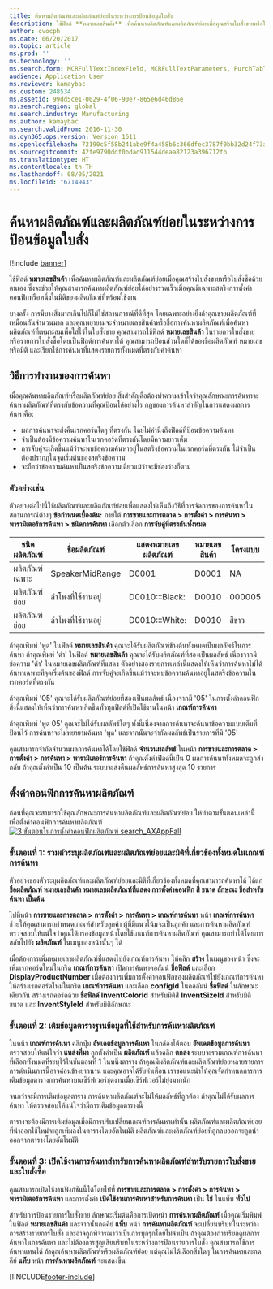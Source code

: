 ```yaml
---
title: ค้นหาผลิตภัณฑ์และผลิตภัณฑ์ย่อยในระหว่างการป้อนข้อมูลใบสั่ง
description: ใช้ฟิลด์ **หมายเลขสินค้า** เพื่อค้นหาผลิตภัณฑ์และผลิตภัณฑ์ย่อยเมื่อคุณสร้างใบสั่งขายหรือใบสั่งซื้อด้วยตนเอง ซึ่งจะช่วยให้คุณสามารถค้นหาผลิตภัณฑ์ย่อยได้อย่างรวดเร็วเมื่อคุณมีเฉพาะสตริงการตั้งค่าคอนฟิกหรือหนึ่งในมิติของผลิตภัณฑ์ที่พร้อมใช้งาน
author: cvocph
ms.date: 06/20/2017
ms.topic: article
ms.prod: ''
ms.technology: ''
ms.search.form: MCRFullTextIndexField, MCRFullTextParameters, PurchTable, PurchTablePart, SalesTable
audience: Application User
ms.reviewer: kamaybac
ms.custom: 248534
ms.assetid: 99dd5ce1-0029-4f06-90e7-865e6d46d86e
ms.search.region: global
ms.search.industry: Manufacturing
ms.author: kamaybac
ms.search.validFrom: 2016-11-30
ms.dyn365.ops.version: Version 1611
ms.openlocfilehash: 72190c5f58b241abe9f4a458b6c366dfec3787f0bb32d24f73a7e9e21dbb58b7
ms.sourcegitcommit: 42fe9790ddf0bdad911544deaa82123a396712fb
ms.translationtype: HT
ms.contentlocale: th-TH
ms.lasthandoff: 08/05/2021
ms.locfileid: "6714943"
---
```

# <a name="search-for-products-and-product-variants-during-order-entry"></a>ค้นหาผลิตภัณฑ์และผลิตภัณฑ์ย่อยในระหว่างการป้อนข้อมูลใบสั่ง

[!include [banner](../includes/banner.md)]

ใช้ฟิลด์ **หมายเลขสินค้า** เพื่อค้นหาผลิตภัณฑ์และผลิตภัณฑ์ย่อยเมื่อคุณสร้างใบสั่งขายหรือใบสั่งซื้อด้วยตนเอง  ซึ่งจะช่วยให้คุณสามารถค้นหาผลิตภัณฑ์ย่อยได้อย่างรวดเร็วเมื่อคุณมีเฉพาะสตริงการตั้งค่าคอนฟิกหรือหนึ่งในมิติของผลิตภัณฑ์ที่พร้อมใช้งาน

บางครั้ง การมีบางสิ่งมากเกินไปก็ไม่ใช่สถานการณ์ที่ดีที่สุด โดยเฉพาะอย่างยิ่งถ้าคุณขายผลิตภัณฑ์ที่เหมือนกันจำนวนมาก และคุณพยายามจะจำหมายเลขสินค้าหรือชื่อการค้นหาผลิตภัณฑ์เพื่อค้นหาผลิตภัณฑ์ที่เหมาะสมเพื่อใส่ไว้ในใบสั่งขาย คุณสามารถใช้ฟิลด์ **หมายเลขสินค้า** ในรายการใบสั่งขายหรือรายการใบสั่งซื้อโดยเป็นฟิลด์การค้นหาได้ คุณสามารถป้อนส่วนใดก็ได้ของชื่อผลิตภัณฑ์ หมายเลข หรือมิติ และเรียกใช้การค้นหาที่แสดงรายการทั้งหมดที่ตรงกับคำค้นหา

## <a name="how-search-works"></a>วิธีการทำงานของการค้นหา
เมื่อคุณค้นหาผลิตภัณฑ์หรือผลิตภัณฑ์ย่อย สิ่งสำคัญคือต้องทำความเข้าใจว่าคุณลักษณะการค้นหาจะค้นหาผลิตภัณฑ์ที่ตรงกับข้อความที่คุณป้อนได้อย่างไร กฎของการค้นหาสำคัญในการแสดงผลการค้นหาคือ:

-   ผลการค้นหาจะส่งคืนเรกคอร์ดใดๆ ที่ตรงกัน โดยไม่คำนึงถึงฟิลด์ที่ป้อนข้อความค้นหา
-   จำเป็นต้องมีข้อความค้นหาในเรกคอร์ดที่ตรงกันโดยมีความยาวเต็ม
-   การจับคู่จะเกิดขึ้นแม้ว่าจะพบข้อความค้นหาอยู่ในสตริงข้อความในเรกคอร์ดที่ตรงกัน ไม่จำเป็นต้องปรากฏในจุดเริ่มต้นของสตริงข้อความ
-   จะถือว่าข้อความค้นหาเป็นสตริงข้อความเดี่ยวแม้ว่าจะมีช่องว่างก็ตาม

### <a name="examples"></a>ตัวอย่างเช่น

ตัวอย่างต่อไปนี้ใช้ผลิตภัณฑ์และผลิตภัณฑ์ย่อยเพื่อแสดงให้เห็นถึงวิธีที่การจัดการของการค้นหาในสถานการณ์ต่างๆ **ข้อกำหนดเบื้องต้น:** ภายใต้ **การขายและการตลาด &gt; การตั้งค่า &gt; การค้นหา &gt; พารามิเตอร์การค้นหา &gt; ชนิดการค้นหา** เลือกตัวเลือก **การจับคู่ที่ตรงกันทั้งหมด**

| ชนิดผลิตภัณฑ์     | ชื่อผลิตภัณฑ์    | แสดงหมายเลขผลิตภัณฑ์ | หมายเลขสินค้า | โครงแบบ |
|------------------|-----------------|------------------------|-------------|---------------|
| ผลิตภัณฑ์เฉพาะ | SpeakerMidRange | D0001                  | D0001       | NA            |
| ผลิตภัณฑ์ย่อย  | ลำโพงที่ใช้งานอยู่  | D0010:::Black:         | D0010       | 000005        |
| ผลิตภัณฑ์ย่อย  | ลำโพงที่ใช้งานอยู่  | D0010:::White:         | D0010       | สีขาว         |

ถ้าคุณพิมพ์ 'พูด' ในฟิลด์ **หมายเลขสินค้า** คุณจะได้รับผลิตภัณฑ์ข้างต้นทั้งหมดเป็นผลลัพธ์ในการค้นหา ถ้าคุณพิมพ์ 'ดำ' ในฟิลด์ **หมายเลขสินค้า** คุณจะได้รับผลิตภัณฑ์ที่สองเป็นผลลัพธ์ เนื่องจากมีข้อความ 'ดำ' ในหมายเลขผลิตภัณฑ์ที่แสดง ตัวอย่างสองรายการเหล่านี้แสดงให้เห็นว่าการค้นหาไม่ได้ค้นหาเฉพาะทีจุดเริ่มต้นของฟิลด์ การจับคู่จะเกิดขึ้นแม้ว่าจะพบข้อความค้นหาอยู่ในสตริงข้อความในเรกคอร์ดที่ตรงกัน  

ถ้าคุณพิมพ์ '05' คุณจะได้รับผลิตภัณฑ์ย่อยที่สองเป็นผลลัพธ์ เนื่องจากมี '05' ในการตั้งค่าคอนฟิก สิ่งนี้แสดงให้เห็นว่าการค้นหาเกิดขึ้นทั่วทุกฟิลด์ที่เปิดใช้งานในหน้า **เกณฑ์การค้นหา**  

ถ้าคุณพิมพ์ 'พูด 05' คุณจะไม่ได้รับผลลัพธ์ใดๆ ทั้งนี้เนื่องจากการค้นหาจะค้นหาข้อความแบบเต็มที่ป้อนไว้ การค้นหาจะไม่พยายามค้นหา 'พูด' และจากนั้นจะจำกัดผลลัพธ์เป็นรายการที่มี '05'  

คุณสามารถจำกัดจำนวนผลการค้นหาได้โดยใช้ฟิลด์ **จำนวนผลลัพธ์** ในหน้า **การขายและการตลาด &gt; การตั้งค่า &gt; การค้นหา &gt; พารามิเตอร์การค้นหา** ถ้าคุณตั้งค่าฟิลด์นี้เป็น 0 ผลการค้นหาทั้งหมดจะถูกส่งกลับ ถ้าคุณตั้งค่าเป็น 10 เป็นต้น ระบบจะส่งคืนผลลัพธ์การค้นหาสูงสุด 10 รายการ

## <a name="configure-the-product-search"></a>ตั้งค่าคอนฟิกการค้นหาผลิตภัณฑ์
ก่อนที่คุณจะสามารถใช้คุณลักษณะการค้นหาผลิตภัณฑ์และผลิตภัณฑ์ย่อย ให้ทำตามขั้นตอนเหล่านี้เพื่อตั้งค่าคอนฟิกการค้นหาผลิตภัณฑ์ [![3 ขั้นตอนในการตั้งค่าคอนฟิกผลิตภัณฑ์ search\_AXAppFall](./media/3-steps-to-configure-product-search_axappfall.png)](./media/3-steps-to-configure-product-search_axappfall.png)

### <a name="step-1-include-all-the-relevant-product-and-product-variant-identifiers-and-dimensions-in-the-search-criteria"></a>ขั้นตอนที่ 1: รวมตัวระบุผลิตภัณฑ์และผลิตภัณฑ์ย่อยและมิติที่เกี่ยวข้องทั้งหมดในเกณฑ์การค้นหา

ตัวอย่างของตัวระบุผลิตภัณฑ์และผลิตภัณฑ์ย่อยและมิติที่เกี่ยวข้องทั้งหมดที่คุณสามารถค้นหาได้ ได้แก่ **ชื่อผลิตภัณฑ์ หมายเลขสินค้า** **หมายเลขผลิตภัณฑ์ที่แสดง การตั้งค่าคอนฟิก สี ขนาด ลักษณะ ชื่อสำหรับค้นหา เป็นต้น**  

ไปที่หน้า **การขายและการตลาด &gt; การตั้งค่า &gt; การค้นหา &gt; เกณฑ์การค้นหา** หน้า **เกณฑ์การค้นหา** ช่วยให้คุณสามารถกำหนดเกณฑ์สำหรับลูกค้า ผู้ที่มีแนวโน้มจะเป็นลูกค้า และการค้นหาผลิตภัณฑ์ ตรวจสอบให้แน่ใจว่าคุณได้กรองข้อมูลหน้าโดยใช้เกณฑ์การค้นหาผลิตภัณฑ์ คุณสามารถทำได้โดยการสลับไปยัง **ผลิตภัณฑ์** ในเมนูของหน้านั้นๆ ได้  

เมื่อต้องการเพิ่มหมายเลขผลิตภัณฑ์ที่แสดงไปยังเกณฑ์การค้นหา ให้คลิก **สร้าง** ในเมนูของหน้า ซึ่งจะเพิ่มเรกคอร์ดใหม่ในกริด **เกณฑ์การค้นหา** เปิดการค้นหาคอลัมน์ **ชื่อฟิลด์** และเลือก **DisplayProductNumber** เมื่อต้องการเพิ่มการตั้งค่าคอนฟิกของผลิตภัณฑ์ไปยังเกณฑ์การค้นหา ให้สร้างเรกคอร์ดใหม่ในกริด **เกณฑ์การค้นหา** และเลือก **configId** ในคอลัมน์ **ชื่อฟิลด์** ในลักษณะเดียวกัน สร้างเรกคอร์ดด้วย **ชื่อฟิลด์** **InventColorId** สำหรับมิติสี **InventSizeId** สำหรับมิติขนาด และ **InventStyleId** สำหรับมิติลักษณะ

### <a name="step-2-populate-the-database-table-that-is-used-for-product-search"></a>ขั้นตอนที่ 2: เติมข้อมูลตารางฐานข้อมูลที่ใช้สำหรับการค้นหาผลิตภัณฑ์

ในหน้า **เกณฑ์การค้นหา** คลิกปุ่ม **อัพเดตข้อมูลการค้นหา** ในกล่องโต้ตอบ **อัพเดตข้อมูลการค้นหา** ตรวจสอบให้แน่ใจว่า **แหล่งที่มา** ถูกตั้งค่าเป็น **ผลิตภัณฑ์** แล้วคลิก **ตกลง** ระบบจะรวมเกณฑ์การค้นหาที่เลือกทั้งหมดที่ระบุไว้ในขั้นตอนที่ 1 ในหนึ่งตาราง ถ้าคุณมีผลิตภัณฑ์และผลิตภัณฑ์ย่อยหลายรายการ การดำเนินการนี้อาจค่อนข้างยาวนาน และคุณอาจได้รับคำเตือน เราขอแนะนำให้คุณจัดกำหนดการการเติมข้อมูลตารางการค้นหาบนเซิร์ฟเวอร์ชุดงานเมื่อเซิร์ฟเวอร์ไม่ยุ่งมากนัก  

จนกว่าจะมีการเติมข้อมูลตาราง การค้นหาผลิตภัณฑ์จะไม่ให้ผลลัพธ์ที่ถูกต้อง ถ้าคุณไม่ได้รับผลการค้นหา ให้ตรวจสอบให้แน่ใจว่ามีการเติมข้อมูลตารางนี้  

ตารางจะต้องมีการเติมข้อมูลเมื่อมีการปรับเปลี่ยนเกณฑ์การค้นหาเท่านั้น ผลิตภัณฑ์และผลิตภัณฑ์ย่อยที่นำออกใช้ใหม่จะถูกเพิ่มลงในตารางโดยอัตโนมัติ ผลิตภัณฑ์และผลิตภัณฑ์ย่อยที่ถูกลบออกจะถูกนำออกจากตารางโดยอัตโนมัติ

### <a name="step-3-enable-the-lookup-for-product-search-on-sales-and-purchase-order-lines"></a>ขั้นตอนที่ 3: เปิดใช้งานการค้นหาสำหรับการค้นหาผลิตภัณฑ์สำหรับรายการใบสั่งขายและใบสั่งซื้อ

คุณสามารถเปิดใช้งานฟังก์ชันนี้ได้โดยไปที่ **การขายและการตลาด &gt; การตั้งค่า &gt; การค้นหา &gt; พารามิเตอร์การค้นหา** และการตั้งค่า **เปิดใช้งานการค้นหาสำหรับการค้นหา** เป็น **ใช่** ในแท็บ **ทั่วไป**  

สำหรับการป้อนรายการใบสั่งขาย ลักษณะเริ่มต้นคือการเปิดหน้า **การค้นหาผลิตภัณฑ์** เมื่อคุณเริ่มพิมพ์ในฟิลด์ **หมายเลขสินค้า** และจากนั้นกดคีย์ **แท็บ** หน้า **การค้นหาผลิตภัณฑ์** จะเปลี่ยนบริบทในระหว่างการสร้างรายการใบสั่ง และอาจถูกพิจารณาว่าเป็นการบุกรุกโดยไม่จำเป็น ถ้าคุณต้องการเรียกดูผลการค้นหาในการค้นหา และไม่ต้องการสูญเสียบริบทในระหว่างการป้อนรายการใบสั่ง คุณสามารถใช้การค้นหาแทนได้ ถ้าคุณค้นหาผลิตภัณฑ์หรือผลิตภัณฑ์ย่อย แต่คุณไม่ได้เลือกสิ่งใดๆ ในการค้นหาและกดคีย์ **แท็บ** หน้า **การค้นหาผลิตภัณฑ์** จะแสดงขึ้น





[!INCLUDE[footer-include](../../includes/footer-banner.md)]
